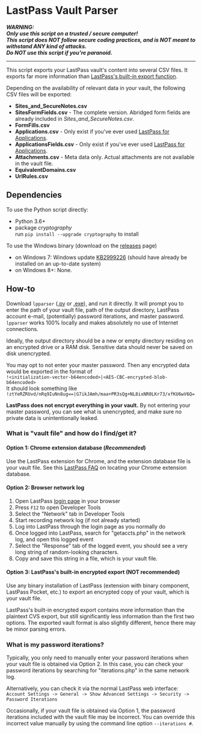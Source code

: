 # LastPass Vault Parser

***WARNING:  
Only use this script on a trusted / secure computer!  
This script does NOT follow secure coding practices, and is NOT meant to withstand ANY kind of attacks.  
Do NOT use this script if you're paranoid.***

---

This script exports your LastPass vault's content into several CSV files. It exports far more information than [LastPass's built-in export function](https://lastpass.com/support.php?cmd=showfaq&id=1206).

Depending on the availability of relevant data in your vault, the following CSV files will be exported:
* **Sites_and_SecureNotes.csv**
* **SitesFormFields.csv** - The complete version. Abridged form fields are already included in _Sites_and_SecureNotes.csv_.
* **FormFills.csv**
* **Applications.csv** - Only exist if you've ever used [LastPass for Applications](https://helpdesk.lastpass.com/lastpass-for-applications/).
* **ApplicationsFields.csv** - Only exist if you've ever used [LastPass for Applications](https://helpdesk.lastpass.com/lastpass-for-applications/).
* **Attachments.csv** - Meta data only. Actual attachments are not available in the vault file.
* **EquivalentDomains.csv**
* **UrlRules.csv**

## Dependencies

To use the Python script directly:
* Python 3.6+
* package *cryptography*  
run `pip install --upgrade cryptography` to install

To use the Windows binary (download on the [releases](https://github.com/cfbao/lastpass-vault-parser/releases) page)
* on Windows 7: Windows update [KB2999226](https://support.microsoft.com/en-gb/help/2999226/update-for-universal-c-runtime-in-windows "Update for Universal C Runtime in Windows") (should have already be installed on an up-to-date system)
* on Windows 8+: None.


## How-to

Download `lpparser` ([.py](https://raw.githubusercontent.com/cfbao/lastpass-vault-parser/v0.1.1/lpparser.py) or
[.exe](https://github.com/cfbao/lastpass-vault-parser/releases/download/v0.1.1/lpparser.exe)), and run it directly.
It will prompt you to enter the path of your vault file, path of the output directory, LastPass account e-mail, (potentially) password iterations, and master password.
`lpparser` works 100% locally and makes absolutely no use of Internet connections.

Ideally, the output directory should be a new or empty directory residing on an encrypted drive or a RAM disk. Sensitive data should never be saved on disk unencrypted.

You may opt to not enter your master password. Then any encrypted data would be exported in the format of  
`!<initialization-vector-b64encoded>|<AES-CBC-encrypted-blob-b64encoded>`  
It should look something like  
`!ztYeRZRUvd/nRq9IuNn8ug==|G7ikJAmh/maa+PR3sQg+NL8ixNR0LKr73/xfKU6wV6Q=`

**LastPass does not encrypt everything in your vault.**
By not entering your master password, you can see what is unencrypted, and make sure no private data is unintentionally leaked.


### What is "vault file" and how do I find/get it?

#### Option 1: Chrome extension database (_Recommended_)
Use the LastPass extension for Chrome, and the extension database file is your vault file.
See this [LastPass FAQ](https://lastpass.com/support.php?cmd=showfaq&id=425) on locating your Chrome extension database.

#### Option 2: Browser network log
1. Open LastPass [login page](https://lastpass.com/?ac=1&lpnorefresh=1) in your browser
2. Press `F12` to open Developer Tools
3. Select the "Network" tab in Developer Tools
4. Start recording network log (if not already started)
5. Log into LastPass through the login page as you normally do
6. Once logged into LastPass, search for "getaccts.php" in the network log, and open this logged event
7. Select the "Response" tab of the logged event, you should see a very long string of random-looking characters.
8. Copy and save this string in a file, which is your vault file.

#### Option 3: LastPass's built-in encrypted export (NOT recommended)
Use any binary installation of LastPass (extension with binary component, LastPass Pocket, etc.) to export an encrypted copy of your vault, which is your vault file.

LastPass's built-in encrypted export contains more information than the plaintext CVS export, but still significantly less information than the first two options. The exported vault format is also slightly different, hence there may be minor parsing errors.

### What is my password iterations?
Typically, you only need to manually enter your password iterations when your vault file is obtained via Option 2.
In this case, you can check your password iterations by searching for "iterations.php" in the same network log.

Alternatively, you can check it via the normal LastPass web interface:  
`Account Settings -> General -> Show Advanced Settings -> Security -> Password Iterations`

Occasionally, if your vault file is obtained via Option 1, the password iterations included with the vault file may be incorrect.
You can override this incorrect value manually by using the command line option `--iterations #`.